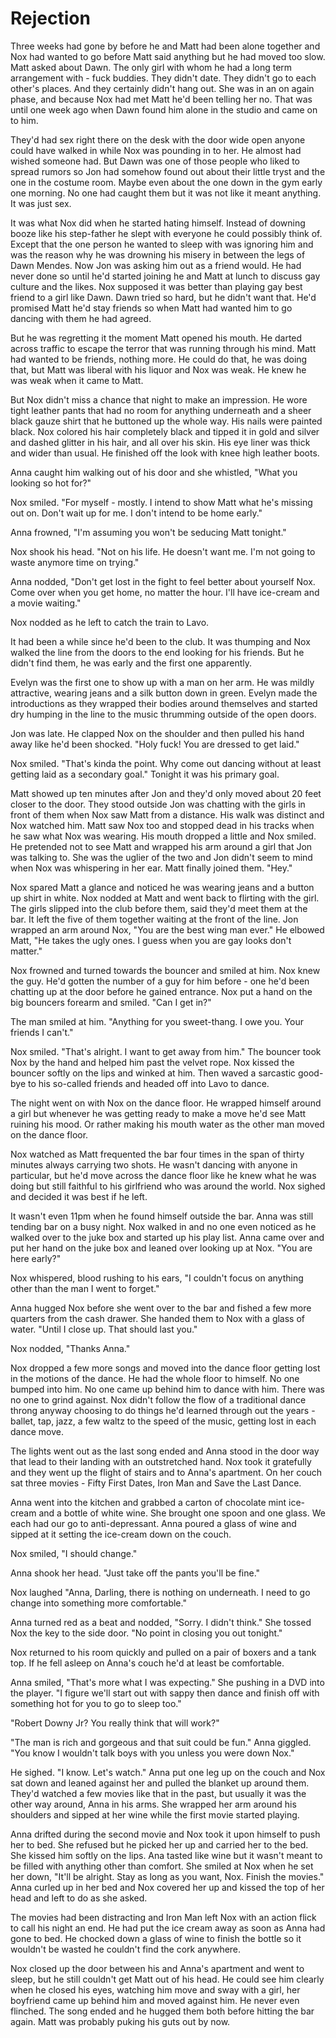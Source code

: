 # Rejection

Three weeks had gone by before he and Matt had been alone together and Nox had wanted to go before Matt said anything but he had moved too slow.  Matt asked about Dawn.  The only girl with whom he had a long term arrangement with - fuck buddies.  They didn't date.  They didn't go to each other's places.  And they certainly didn't hang out.  She was in an on again phase, and because Nox had met Matt he'd been telling her no.  That was until one week ago when Dawn found him alone in the studio and came on to him.  

They'd had sex right there on the desk with the door wide open anyone could have walked in while Nox was pounding in to her.  He almost had wished someone had.  But Dawn was one of those people who liked to spread rumors so Jon had somehow found out about their little tryst and the one in the costume room.  Maybe even about the one down in the gym early one morning.  No one had caught them but it was not like it meant anything.  It was just sex.  

It was what Nox did when he started hating himself.  Instead of downing booze like his step-father he slept with everyone he could possibly think of.  Except that the one person he wanted to sleep with was ignoring him and was the reason why he was drowning his misery in between the legs of Dawn Mendes.  Now Jon was asking him out as a friend would.  He had never done so until he'd started joining he and Matt at lunch to discuss gay culture and the likes.  Nox supposed it was better than playing gay best friend to a girl like Dawn.  Dawn tried so hard, but he didn't want that.  He'd promised Matt he'd stay friends so when Matt had wanted him to go dancing with them he had agreed.

But he was regretting it the moment Matt opened his mouth.  He darted across traffic to escape the terror that was running through his mind.  Matt had wanted to be friends, nothing more.  He could do that, he was doing that, but Matt was liberal with his liquor and Nox was weak.  He knew he was weak when it came to Matt.

But Nox didn't miss a chance that night to make an impression.  He wore tight leather pants that had no room for anything underneath and a sheer black gauze shirt that he buttoned up the whole way.  His nails were painted black.  Nox colored his hair completely black and tipped it in gold and silver and dashed glitter in his hair, and all over his skin.  His eye liner was thick and wider than usual.  He finished off the look with knee high leather boots.  

Anna caught him walking out of his door and she whistled, "What you looking so hot for?"

Nox smiled.  "For myself - mostly.  I intend to show Matt what he's missing out on.  Don't wait up for me.  I don't intend to be home early."

Anna frowned, "I'm assuming you won't be seducing Matt tonight."

Nox shook his head.  "Not on his life.  He doesn't want me.  I'm not going to waste anymore time on trying."

Anna nodded, "Don't get lost in the fight to feel better about yourself Nox.  Come over when you get home, no matter the hour.  I'll have ice-cream and a movie waiting."

Nox nodded as he left to catch the train to Lavo.

It had been a while since he'd been to the club.  It was thumping and Nox walked the line from the doors to the end looking for his friends.  But he didn't find them, he was early and the first one apparently.  

Evelyn was the first one to show up with a man on her arm.  He was mildly attractive, wearing jeans and a silk button down in green.  Evelyn made the introductions as they wrapped their bodies around themselves and started dry humping in the line to the music thrumming outside of the open doors.

Jon was late.  He clapped Nox on the shoulder and then pulled his hand away like he'd been shocked.  "Holy fuck!  You are dressed to get laid."

Nox smiled.  "That's kinda the point.  Why come out dancing without at least getting laid as a secondary goal."  Tonight it was his primary goal.

Matt showed up ten minutes after Jon and they'd only moved about 20 feet closer to the door.  They stood outside Jon was chatting with the girls in front of them when Nox saw Matt from a distance.  His walk was distinct and Nox watched him.  Matt saw Nox too and stopped dead in his tracks when he saw what Nox was wearing.  His mouth dropped a little and Nox smiled.  He pretended not to see Matt and wrapped his arm around a girl that Jon was talking to.  She was the uglier of the two and Jon didn't seem to mind when Nox was whispering in her ear.  Matt finally joined them.  "Hey."

Nox spared Matt a glance and noticed he was wearing jeans and a button up shirt in white.  Nox nodded at Matt and went back to flirting with the girl.  The girls slipped into the club before them, said they'd meet them at the bar.  It left the five of them together waiting at the front of the line.  Jon wrapped an arm around Nox, "You are the best wing man ever."  He elbowed Matt, "He takes the ugly ones.  I guess when you are gay looks don't matter."

Nox frowned and turned towards the bouncer and smiled at him.  Nox knew the guy.  He'd gotten the number of a guy for him before - one he'd been chatting up at the door before he gained entrance.  Nox put a hand on the big bouncers forearm and smiled.  "Can I get in?"

The man smiled at him.  "Anything for you sweet-thang.  I owe you.  Your friends I can't."  

Nox smiled.  "That's alright.  I want to get away from him."  The bouncer took Nox by the hand and helped him past the velvet rope.  Nox kissed the bouncer softly on the lips and winked at him.  Then waved a sarcastic good-bye to his so-called friends and headed off into Lavo to dance.

The night went on with Nox on the dance floor.  He wrapped himself around a girl but whenever he was getting ready to make a move he'd see Matt ruining his mood.  Or rather making his mouth water as the other man moved on the dance floor.  

Nox watched as Matt frequented the bar four times in the span of thirty minutes always carrying two shots.  He wasn't dancing with anyone in particular, but he'd move across the dance floor like he knew what he was doing but still faithful to his girlfriend who was around the world.  Nox sighed and decided it was best if he left.

It wasn't even 11pm when he found himself outside the bar.  Anna was still tending bar on a busy night.  Nox walked in and no one even noticed as he walked over to the juke box and started up his play list.  Anna came over and put her hand on the juke box and leaned over looking up at Nox. "You are here early?"

Nox whispered, blood rushing to his ears, "I couldn't focus on anything other than the man I went to forget."

Anna hugged Nox before she went over to the bar and fished a few more quarters from the cash drawer.  She handed them to Nox with a glass of water.  "Until I close up.  That should last you."

Nox nodded, "Thanks Anna."

Nox dropped a few more songs and moved into the dance floor getting lost in the motions of the dance.  He had the whole floor to himself.  No one bumped into him.  No one came up behind him to dance with him.  There was no one to grind against.  Nox didn't follow the flow of a traditional dance throng anyway choosing to do things he'd learned through out the years - ballet, tap, jazz, a few waltz to the speed of the music, getting lost in each dance move.

The lights went out as the last song ended and Anna stood in the door way that lead to their landing with an outstretched hand.  Nox took it gratefully and they went up the flight of stairs and to Anna's apartment.  On her couch sat three movies - Fifty First Dates, Iron Man and Save the Last Dance.

Anna went into the kitchen and grabbed a carton of chocolate mint ice-cream and a bottle of white wine.  She brought one spoon and one glass.  We each had our go to anti-depressant.  Anna poured a glass of wine and sipped at it setting the ice-cream down on the couch.

Nox smiled, "I should change."

Anna shook her head. "Just take off the pants you'll be fine."

Nox laughed "Anna, Darling, there is nothing on underneath.  I need to go change into something more comfortable."

Anna turned red as a beat and nodded, "Sorry.  I didn't think."  She tossed Nox the key to the side door.  "No point in closing you out tonight."

Nox returned to his room quickly and pulled on a pair of boxers and a tank top.  If he fell asleep on Anna's couch he'd at least be comfortable.  

Anna smiled, "That's more what I was expecting."  She pushing in a DVD into the player.  "I figure we'll start out with sappy then dance and finish off with something hot for you to go to sleep too."

"Robert Downy Jr?  You really think that will work?"

"The man is rich and gorgeous and that suit could be fun."  Anna giggled.  "You know I wouldn't talk boys with you unless you were down Nox."

He sighed.  "I know.  Let's watch."  Anna put one leg up on the couch and Nox sat down and leaned against her and pulled the blanket up around them.  They'd watched a few movies like that in the past, but usually it was the other way around, Anna in his arms.  She wrapped her arm around his shoulders and sipped at her wine while the first movie started playing.

Anna drifted during the second movie and Nox took it upon himself to push her to bed.  She refused but he picked her up and carried her to the bed.  She kissed him softly on the lips.  Ana tasted like wine but it wasn't meant to be filled with anything other than comfort.  She smiled at Nox when he set her down, "It'll be alright.  Stay as long as you want, Nox.  Finish the movies."  Anna curled up in her bed and Nox covered her up and kissed the top of her head and left to do as she asked.  

The movies had been distracting and Iron Man left Nox with an action flick to call his night an end.  He had put the ice cream away as soon as Anna had gone to bed.  He chocked down a glass of wine to finish the bottle so it wouldn't be wasted he couldn't find the cork anywhere.

Nox closed up the door between his and Anna's apartment and went to sleep, but he still couldn't get Matt out of his head.  He could see him clearly when he closed his eyes, watching him move and sway with a girl, her boyfriend came up behind him and moved against him.  He never even flinched.  The song ended and he hugged them both before hitting the bar again.  Matt was probably puking his guts out by now.